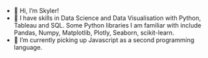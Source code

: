 - 👋 Hi, I’m Skyler!
- 👀 I have skills in Data Science and Data Visualisation with Python, Tableau and SQL. Some Python libraries I am familiar with include Pandas, Numpy, Matplotlib, Plotly, Seaborn, scikit-learn. 
- 🍎 I’m currently picking up Javascript as a second programming language.

<!---
- 💞️ I’m looking to collaborate on ...
- 📫 How to reach me ...


skulu/skulu is a ✨ special ✨ repository because its `README.md` (this file) appears on your GitHub profile.
You can click the Preview link to take a look at your changes.
--->
